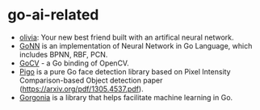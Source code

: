 # go-ai-related

* [olivia](https://github.com/olivia-ai/olivia): Your new best friend built with an artifical neural network.
* [GoNN](https://github.com/fxsjy/gonn) is an implementation of Neural Network in Go Language, which includes BPNN, RBF, PCN.
* [GoCV](https://gocv.io/) - a Go binding of OpenCV.
* [Pigo](https://github.com/esimov/pigo) is a pure Go face detection library based on Pixel Intensity Comparison-based Object detection paper (https://arxiv.org/pdf/1305.4537.pdf).
* [Gorgonia](https://github.com/gorgonia/gorgonia) is a library that helps facilitate machine learning in Go.
